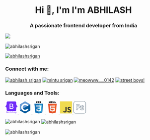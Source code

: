 <h1 align="center">Hi 👋, I'm I'm ABHILASH</h1>
<h3 align="center">A passionate frontend developer from India</h3>
<a><img src=https://t3.ftcdn.net/jpg/02/14/87/96/360_F_214879686_R3HFJlk6WLr1kcdvy6Q9rtNASKN0BZBS.jpg >
</a>

<p align="left"> <img src="https://komarev.com/ghpvc/?username=abhilashsrigan&label=Profile%20views&color=0e75b6&style=flat" alt="abhilashsrigan" /> </p>

<p align="left"> <a href="https://github.com/ryo-ma/github-profile-trophy"><img src="https://github-profile-trophy.vercel.app/?username=abhilashsrigan" alt="abhilashsrigan" /></a> </p>

<h3 align="left">Connect with me:</h3>
<p align="left">
<a href="https://linkedin.com/in/abhilash srigan" target="blank"><img align="center" src="https://raw.githubusercontent.com/rahuldkjain/github-profile-readme-generator/master/src/images/icons/Social/linked-in-alt.svg" alt="abhilash srigan" height="30" width="40" /></a>
<a href="https://fb.com/mintu srigan" target="blank"><img align="center" src="https://raw.githubusercontent.com/rahuldkjain/github-profile-readme-generator/master/src/images/icons/Social/facebook.svg" alt="mintu srigan" height="30" width="40" /></a>
<a href="https://instagram.com/meowww___0142" target="blank"><img align="center" src="https://raw.githubusercontent.com/rahuldkjain/github-profile-readme-generator/master/src/images/icons/Social/instagram.svg" alt="meowww___0142" height="30" width="40" /></a>
<a href="https://www.youtube.com/c/street boys!" target="blank"><img align="center" src="https://raw.githubusercontent.com/rahuldkjain/github-profile-readme-generator/master/src/images/icons/Social/youtube.svg" alt="street boys!" height="30" width="40" /></a>
</p>

<h3 align="left">Languages and Tools:</h3>
<p align="left"> <a href="https://getbootstrap.com" target="_blank" rel="noreferrer"> <img src="https://raw.githubusercontent.com/devicons/devicon/master/icons/bootstrap/bootstrap-plain-wordmark.svg" alt="bootstrap" width="40" height="40"/> </a> <a href="https://www.cprogramming.com/" target="_blank" rel="noreferrer"> <img src="https://raw.githubusercontent.com/devicons/devicon/master/icons/c/c-original.svg" alt="c" width="40" height="40"/> </a> <a href="https://www.w3schools.com/css/" target="_blank" rel="noreferrer"> <img src="https://raw.githubusercontent.com/devicons/devicon/master/icons/css3/css3-original-wordmark.svg" alt="css3" width="40" height="40"/> </a> <a href="https://www.w3.org/html/" target="_blank" rel="noreferrer"> <img src="https://raw.githubusercontent.com/devicons/devicon/master/icons/html5/html5-original-wordmark.svg" alt="html5" width="40" height="40"/> </a> <a href="https://developer.mozilla.org/en-US/docs/Web/JavaScript" target="_blank" rel="noreferrer"> <img src="https://raw.githubusercontent.com/devicons/devicon/master/icons/javascript/javascript-original.svg" alt="javascript" width="40" height="40"/> </a> <a href="https://www.photoshop.com/en" target="_blank" rel="noreferrer"> <img src="https://raw.githubusercontent.com/devicons/devicon/master/icons/photoshop/photoshop-line.svg" alt="photoshop" width="40" height="40"/> </a> </p>

<p><img align="left" src="https://github-readme-stats.vercel.app/api/top-langs?username=abhilashsrigan&show_icons=true&locale=en&layout=compact" alt="abhilashsrigan" /></p>

<p>&nbsp;<img align="center" src="https://github-readme-stats.vercel.app/api?username=abhilashsrigan&show_icons=true&locale=en" alt="abhilashsrigan" /></p>

<p><img align="center" src="https://github-readme-streak-stats.herokuapp.com/?user=abhilashsrigan&" alt="abhilashsrigan" /></p>
